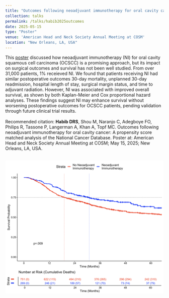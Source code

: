 ```yaml
---	
title: "Outcomes following neoadjuvant immunotherapy for oral cavity cancer: A propensity score matched analysis of the National Cancer Database"	
collection: talks	
permalink: /talks/habib2025outcomes	
date: 2025-05-15
type: "Poster"
venue: 'American Head and Neck Society Annual Meeting at COSM'
location: "New Orleans, LA, USA"
---	
```

This [poster](https://danielrshabib.github.io/files/habib2025outcomes-poster.pdf) discussed how neoadjuvant immunotherapy (NI) for oral cavity squamous cell carcinoma (OCSCC) is a promising approach, but its impact on surgical outcomes and survival has not been well studied. From over 31,000 patients, 1% receieved NI. We found that patients receiving NI had similar postoperative outcomes 30-day mortality, unplanned 30-day readmission, hospital length of stay, surgical margin status, and time to adjuvant radiation. However, NI was associated with improved overall survival, as shown by both Kaplan-Meier and Cox proportional hazard analyses. These findings suggest NI may enhance survival without worsening postoperative outcomes for OCSCC patients, pending validation through future clinical trial results. 
<br><br>
Recommended citation: **Habib DRS**, Shou M, Naranjo C, Adegboye FO, Philips R, Tassone P, Langerman A, Khan A, Topf MC. Outcomes following neoadjuvant immunotherapy for oral cavity cancer: A propensity score matched analysis of the National Cancer Database. Poster at: American Head and Neck Society Annual Meeting at COSM; May 15, 2025; New Orleans, LA, USA. 
<br><br>
<div style="text-align:center">
    <img src="../images/habib2025outcomes.png" alt="Kaplan-Meier Survival Curves by Neoadjuvant Immunotherapy" style="height:auto; max-height:500px; min-height:100px;">
</div>
